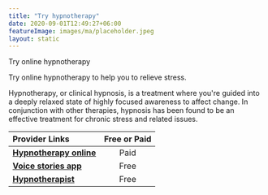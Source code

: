 ```yaml
---
title: "Try hypnotherapy"
date: 2020-09-01T12:49:27+06:00
featureImage: images/ma/placeholder.jpeg
layout: static
---
```


Try online hypnotherapy

Try online hypnotherapy to help you to relieve stress.

Hypnotherapy, or clinical hypnosis, is a treatment where you're guided into a deeply relaxed state of highly focused awareness to affect change. In conjunction with other therapies, hypnosis has been found to be an effective treatment for chronic stress and related issues.

| Provider Links      | Free or Paid  |  
| :-----------          | :--------------:      |  
| [**Hypnotherapy online**](https://www.hypnotherapyonline.uk/) | Paid | 
| [**Voice stories app**](https://voice-stories.app/) | Free | 
| [**Hypnotherapist**](https://www.hypnotherapists.org.uk/hypnotherapy/benefits/) | Free | 
  

<br/><br/>






